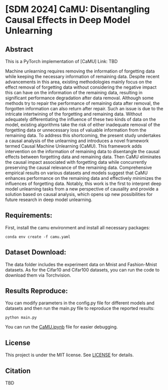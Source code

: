 # [SDM 2024] CaMU: Disentangling Causal Effects in Deep Model Unlearning

## Abstract
This is a PyTorch implementation of [CaMU] Link: TBD

Machine unlearning requires removing the information of forgetting data while keeping the necessary information of remaining data. Despite recent advancements in this area, existing methodologies mainly focus on the effect removal of forgetting data without considering the negative impact this can have on the information of the remaining data, resulting in significant performance degradation after data removal. Although some methods try to repair the performance of remaining data after removal, the forgotten information can also return after repair. Such an issue is due to the intricate intertwining of the forgetting and remaining data. Without adequately differentiating the influence of these two kinds of data on the model, existing algorithms take the risk of either inadequate removal of the forgetting data or unnecessary loss of valuable information from the remaining data. To address this shortcoming, the present study undertakes a causal analysis of the unlearning and introduces a novel framework termed Causal Machine Unlearning (CaMU). This framework adds intervention on the information of remaining data to disentangle the causal effects between forgetting data and remaining data. Then CaMU eliminates the causal impact associated with forgetting data while concurrently preserving the causal relevance of the remaining data. Comprehensive empirical results on various datasets and models suggest that CaMU enhances performance on the remaining data and effectively minimizes the influences of forgetting data. Notably, this work is the first to interpret deep model unlearning tasks from a new perspective of causality and provide a solution based on causal analysis, which opens up new possibilities for future research in deep model unlearning. 

## Requirements:

First, install the camu environment and install all necessary packages:

    conda env create -f camu.yaml
    
## Dataset Download:  

The data folder includes the experiment data on Mnist and Fashion-Mnist datasets. As for the Cifar10 and Cifar100 datasets, you can run the code to download them via Torchvision.
   
## Results Reproduce:  

You can modify parameters in the config.py file for different models and datasets and then run the main.py file to reproduce the reported results:  

    python main.py

You can run the [CaMU.ipynb](CaMU.ipynb) file for easier debugging.

## License

This project is under the MIT license. See [LICENSE](License) for details.

## Citation

TBD
   
